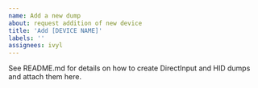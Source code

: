 ```yaml
---
name: Add a new dump
about: request addition of new device
title: 'Add [DEVICE NAME]'
labels: ''
assignees: ivyl
---
```


See README.md for details on how to create DirectInput and HID dumps and
attach them here.
